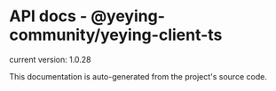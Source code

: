 # API docs - @yeying-community/yeying-client-ts

current version: 1.0.28

This documentation is auto-generated from the project's source code.
